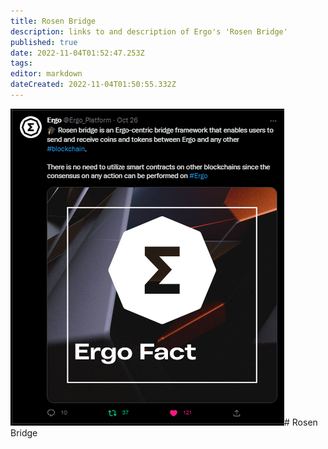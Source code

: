```yaml
---
title: Rosen Bridge
description: links to and description of Ergo's 'Rosen Bridge'
published: true
date: 2022-11-04T01:52:47.253Z
tags: 
editor: markdown
dateCreated: 2022-11-04T01:50:55.332Z
---
```


![rosen-bridge-tweet.png](/rosen-bridge-tweet.png)# Rosen Bridge

